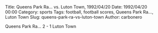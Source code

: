 Title: Queens Park Ra… vs. Luton Town, 1992/04/20
Date: 1992/04/20 00:00
Category: sports
Tags: football, football scores, Queens Park Ra…, Luton Town
Slug: queens-park-ra-vs-luton-town
Author: carbonero


Queens Park Ra… 2 - 1 Luton Town

